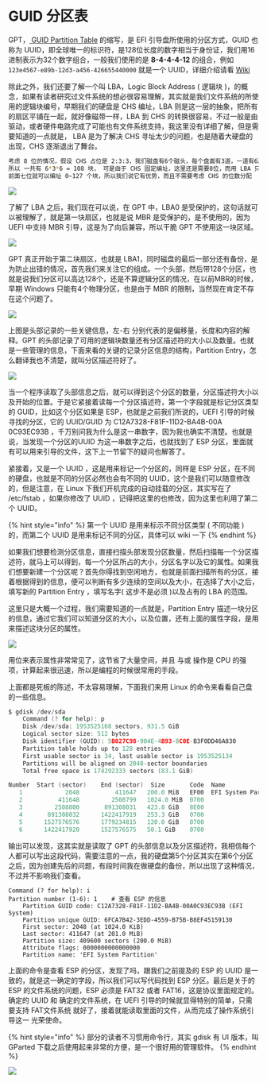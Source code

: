 # GUID 分区表

GPT，[ GUID Partition Table](https://en.wikipedia.org/wiki/GUID_Partition_Table) 的缩写，是 EFI 引导盘所使用的分区方式，GUID 也称为 UUID，即全球唯一的标识符，是128位长度的数字相当于身份证，我们用16进制表示为32个数字组合，一般我们使用的是 **8-4-4-4-12** 的组合，例如 `123e4567-e89b-12d3-a456-426655440000` 就是一个 UUID，详细介绍请看 [Wiki](https://en.wikipedia.org/wiki/Universally_unique_identifier)

除此之外，我们还要了解一个叫 LBA，Logic Block Address \( 逻辑块 \)，的概念，如果有读者研究过文件系统的想必很容易理解，其实就是我们文件系统的所使用的逻辑块编号，早期我们的硬盘是 CHS 编址，LBA 则是这一层的抽象，把所有的扇区平铺在一起，就好像磁带一样，LBA 到 CHS 的转换很容易，不过一般是由驱动，或者硬件电路完成了可能也有文件系统支持，我这里没有详细了解，但是需要知道的一点就是， LBA 是为了解决 CHS 寻址太少的问题，也是随着大硬盘的出现，CHS 逐渐退出了舞台。

```bash
考虑 8 位的情况，假设 CHS 占位是 2:3:3，我们磁盘有6个磁头，每个盘面有3道，一道有6扇区
所以 一共有 6*3*6 = 108 块， 可是由于 CHS 固定编址，这里还是需要8位，而用 LBA 只需要7位
前面七位就可以编址 0~127 个块，所以我们说它有优势，而且不需要考虑 CHS 的位数分配
```

![](../.gitbook/assets/tu-pian%20%282%29.png)

了解了 LBA 之后，我们现在可以说，在 GPT 中，LBA0 是受保护的，这句话就可以被理解了，就是第一块扇区，也就是说 MBR 是受保护的，是不使用的，因为 UEFI 中支持 MBR 引导，这是为了向后兼容，所以干脆 GPT 不使用这一块区域。

![](../.gitbook/assets/guid_partition_table_scheme.svg.png)

GPT 真正开始于第二块扇区，也就是 LBA1，同时磁盘的最后一部分还有备份，是为防止出错的情况，首先我们来关注它的组成。一个头部，然后带128个分区，也就是说我们分区可以高达128个，还是不算逻辑分区的情况，在以前MBR的时候，早期 Windows 只能有4个物理分区，也是由于 MBR 的限制，当然现在肯定不存在这个问题了。

![](../.gitbook/assets/image%20%28128%29.png)

上图是头部记录的一些关键信息，左-右 分别代表的是偏移量，长度和内容的解释。GPT 的头部记录了可用的逻辑块数量还有分区描述符的大小以及数量。也就是一些管理的信息，下面来看的关键的记录分区信息的结构，Partition Entry，怎么翻译我也不清楚，就叫分区描述符好了。

![](../.gitbook/assets/image%20%2834%29.png)

当一个程序读取了头部信息之后，就可以得到这个分区的数量，分区描述符大小以及开始的位置。于是它紧接着读每一个分区描述符，第一个字段就是标记分区类型的 GUID，比如这个分区如果是 ESP，也就是之前我们所说的，UEFI 引导的时候寻找的分区，它的 UUID/GUID 为 C12A7328-F81F-11D2-BA4B-00A 0C93EC93B ，千万别问我为什么是这一串数字，因为我也确实不清楚。也就是说，当发现一个分区的UUID 为这一串数字之后，也就找到了 ESP 分区，里面就有可以用来引导的文件，这下上一节留下的疑问也解答了。

紧接着，又是一个 UUID ，这是用来标记一个分区的，同样是 ESP 分区，在不同的硬盘，也就是不同的分区必然也会有不同的 UUID，这个是我们可以随意修改的，但是注意，在 Linux 下我们开机完成的自动挂载的分区，其实写在了 /etc/fstab ，如果你修改了 UUID ，记得把这里的也修改，因为这里也利用了第二个 UUID。

{% hint style="info" %}
第一个 UUID 是用来标示不同分区类型 \( 不同功能 \) 的，而第二个 UUID 是用来标记不同的分区，具体可以 wiki 一下
{% endhint %}

如果我们想要检测分区信息，直接扫描头部发现分区数量，然后扫描每一个分区描述符，就马上可以得到，每一个分区所占的大小，分区名字以及它的属性。如果我们想要新建一个分区呢？首先你得找到空闲地方，也就是前面扫描所有的分区，接着根据得到的信息，便可以判断有多少连续的空间以及大小，在选择了大小之后，填写新的 Partition Entry ，填写名字\( 这步不是必须 \)以及占有的 LBA 的范围。

这里只是大概一个过程，我们需要知道的一点就是，Partition Entry 描述一块分区的信息，通过它我们可以知道分区的大小，以及位置，还有上面的属性字段，是用来描述这块分区的属性。

![](../.gitbook/assets/image%20%2820%29.png)

用位来表示属性非常常见了，这节省了大量空间，并且 与或 操作是 CPU 的强项，计算起来很迅速，所以是编程的时候很常用的手段。

上面都是死板的陈述，不太容易理解，下面我们来用 Linux 的命令来看看自己盘的一些信息。

```c
$ gdisk /dev/sda
    Command (? for help): p
    Disk /dev/sda: 1953525168 sectors, 931.5 GiB
    Logical sector size: 512 bytes
    Disk identifier (GUID): 5B027C98-904E-4B93-8C0E-B3F0DD46A830
    Partition table holds up to 128 entries
    First usable sector is 34, last usable sector is 1953525134
    Partitions will be aligned on 2048-sector boundaries
    Total free space is 174292333 sectors (83.1 GiB)

Number  Start (sector)    End (sector)  Size       Code  Name
   1            2048          411647   200.0 MiB   EF00  EFI System Partition
   2          411648         2508799   1024.0 MiB  0700  
   3         2508800       891308031   423.8 GiB   8E00  
   4       891308032      1422417919   253.3 GiB   0700  
   5      1527576576      1779234815   120.0 GiB   0700  
   6      1422417920      1527576575   50.1 GiB    0700
```

输出可以发现，这其实就是读取了 GPT 的头部信息以及分区描述符，我相信每个人都可以写出这段代码，需要注意的一点，我的硬盘第5个分区其实在第6个分区之后，因为创建先后的问题，有段时间我在做硬盘的备份，所以出现了这种情况，不过并不影响我们查看。

```text
Command (? for help): i
Partition number (1-6): 1    # 查看 ESP 的信息
    Partition GUID code: C12A7328-F81F-11D2-BA4B-00A0C93EC93B (EFI System)
    Partition unique GUID: 6FCA7B42-3EDD-4559-B75B-B8EF45159130
    First sector: 2048 (at 1024.0 KiB)
    Last sector: 411647 (at 201.0 MiB)
    Partition size: 409600 sectors (200.0 MiB)
    Attribute flags: 0000000000000000
    Partition name: 'EFI System Partition'
```

上面的命令是查看 ESP 的分区，发现了吗，跟我们之前提及的 ESP 的 UUID 是一致的，就是这一确定的字段，所以我们可以写代码找到 ESP 分区。最后是关于的 ESP 的文件系统的问题，ESP 必须是 FAT32 或者 FAT16，这是协议里面规定的。确定的 UUID 和 确定的文件系统，在 UEFI 引导的时候就显得特别的简单，只需要支持 FAT文件系统 就好了，接着就能读取里面的文件，从而完成了操作系统引导这一 光荣使命。

{% hint style="info" %}
部分的读者不习惯用命令行，其实 gdisk 有 UI 版本，叫 GParted 下载之后使用起来非常的方便，是一个很好用的管理软件。
{% endhint %}

![](../.gitbook/assets/image%20%28147%29.png)

